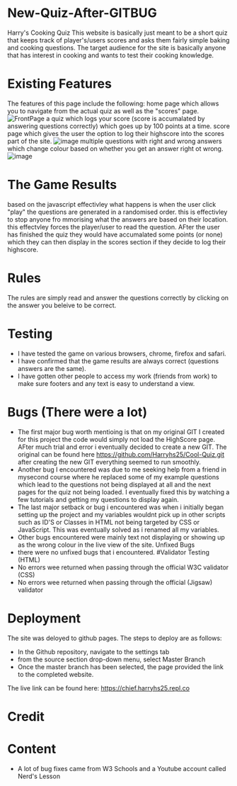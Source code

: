 # New-Quiz-After-GITBUG
Harry's Cooking Quiz
This website is basically just meant to be a short quiz that keeps track of player's/users scores and asks them fairly simple baking and
cooking questions. The target audience for the site is basically anyone that has interest in cooking and wants to test their cooking knowledge.
# Existing Features
The features of this page include the following:
home page which allows you to navigate from the actual quiz as well as the "scores" page. ![FrontPage](https://user-images.githubusercontent.com/87052254/138388486-6b23457d-a3cb-4bec-8972-07a54cc8371d.png)
a quiz which logs your score (score is accumalated by answering questions correctly) which goes up by 100 points at a time.
score page which gives the user the option to log their highscore into the scores part of the site. ![image](https://user-images.githubusercontent.com/87052254/138388668-fb52bcaa-ea43-4995-83fa-43b98e244dd6.png)
multiple questions with right and wrong answers which change colour based on whether you get an answer right ot wrong. ![image](https://user-images.githubusercontent.com/87052254/138388585-6491bbb0-da96-4b83-a82f-4538cb755f50.png)
# The Game Results
based on the javascript effectivley what happens is when the user click "play" the questions are generated in a randomised order.
this is effectivley to stop anyone fro mmorising what the answers are based on their location. this effectvley forces the player/user to read the question.
AFter the user has finished the quiz they would have accumalated some points (or none) which they can then display in the scores section if they decide to log their highscore.
# Rules
The rules are simply read and answer the questions correctly by clicking on the answer you beleive to be correct.
# Testing
- I have tested the game on various browsers, chrome, firefox and safari.
- I have confirmed that the game results are always correct (questions answers are the same).
- I have gotten other people to access my work (friends from work) to make sure footers and any text is easy to understand a view.
# Bugs (There were a lot)
- The first major bug worth mentioing is that on my original GIT I created for this project the code would simply not load the HighScore page. AFter much trial and error i eventually decided to create a new GIT. The original can be found here https://github.com/Harryhs25/Cool-Quiz.git after creating the new GIT everything seemed to run smoothly.
- Another bug I encountered was due to me seeking help from a friend in mysecond course where he replaced some of my example questions which lead to the questions not being displayed at all and the next pages for the quiz not being loaded. I eventually fixed this by watching a few tutorials and getting my questions to display again.
- The last major setback or bug i encountered was when i initially began setting up the project and my variables wouldnt pick up in other scripts such as ID'S or Classes in HTML not being targeted by CSS or JavaScript. This was eventually solved as i renamed all my variables.
- Other bugs encountered were mainly text not displaying or showing up as the wrong colour in the live view of the site.
Unfixed Bugs
- there were no unfixed bugs that i encountered.
#Validator Testing
(HTML)
- No errors wee returned when passing through the official W3C validator
(CSS)
- No errors wee returned when passing through the official (Jigsaw) validator 

# Deployment
The site was deloyed to github pages. The steps to deploy are as follows:
- In the Github repository, navigate to the settings tab
- from the source section drop-down menu, select Master Branch
- Once the master branch has been selected, the page provided the link to the completed website.

The live link can be found here: https://chief.harryhs25.repl.co
# Credit
# Content
- A lot of bug fixes came from W3 Schools and a Youtube account called Nerd's Lesson
